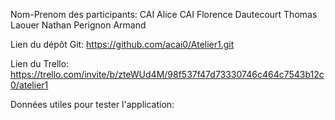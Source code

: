 Nom-Prenom des participants:
CAI Alice
CAI Florence
Dautecourt Thomas
Laouer Nathan
Perignon Armand

Lien du dépôt Git: https://github.com/acai0/Atelier1.git

Lien du Trello: https://trello.com/invite/b/zteWUd4M/98f537f47d73330746c464c7543b12c0/atelier1

Données utiles pour tester l'application:
